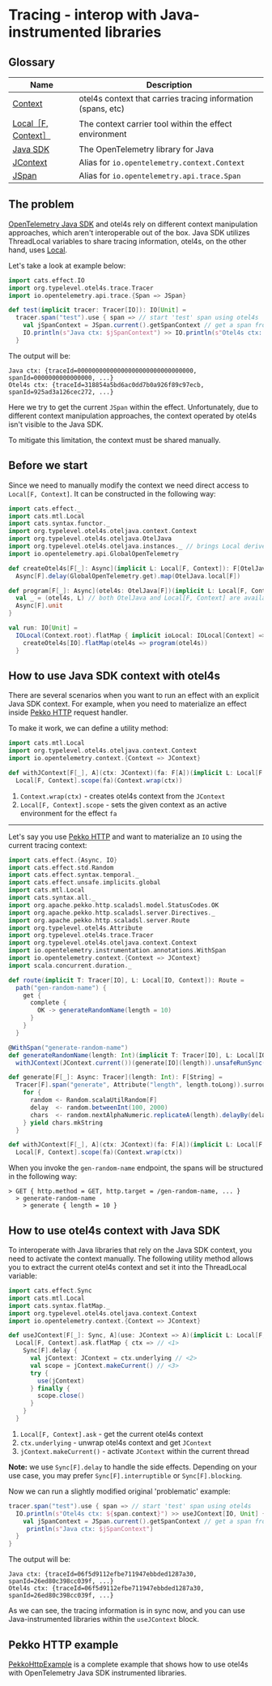 # Tracing - interop with Java-instrumented libraries

## Glossary

| Name                                   | Description                                                  |
|----------------------------------------|--------------------------------------------------------------|
| [Context][otel4s-context]              | otel4s context that carries tracing information (spans, etc) |
| [Local［F, Context］][cats-mtl-local]    | The context carrier tool within the effect environment       |
| [Java SDK][opentelemetry-java]         | The OpenTelemetry library for Java                           |
| [JContext][opentelemetry-java-context] | Alias for `io.opentelemetry.context.Context`                 |
| [JSpan][opentelemetry-java-span]       | Alias for `io.opentelemetry.api.trace.Span`                  |

## The problem

[OpenTelemetry Java SDK][opentelemetry-java] and otel4s rely on different context manipulation approaches, 
which aren't interoperable out of the box. 
Java SDK utilizes ThreadLocal variables to share tracing information, 
otel4s, on the other hand, uses [Local][cats-mtl-local].

Let's take a look at example below:
```scala mdoc:silent
import cats.effect.IO
import org.typelevel.otel4s.trace.Tracer
import io.opentelemetry.api.trace.{Span => JSpan}

def test(implicit tracer: Tracer[IO]): IO[Unit] =
  tracer.span("test").use { span => // start 'test' span using otel4s
    val jSpanContext = JSpan.current().getSpanContext // get a span from a ThreadLocal var
    IO.println(s"Java ctx: $jSpanContext") >> IO.println(s"Otel4s ctx: ${span.context}")
  }
```

The output will be:
```
Java ctx: {traceId=00000000000000000000000000000000, spanId=0000000000000000, ...}
Otel4s ctx: {traceId=318854a5bd6ac0dd7b0a926f89c97ecb, spanId=925ad3a126cec272, ...}
```

Here we try to get the current `JSpan` within the effect. 
Unfortunately, due to different context manipulation approaches, 
the context operated by otel4s isn't visible to the Java SDK.

To mitigate this limitation, the context must be shared manually.

## Before we start

Since we need to manually modify the context we need direct access to `Local[F, Context]`. 
It can be constructed in the following way:

```scala mdoc:silent
import cats.effect._
import cats.mtl.Local
import cats.syntax.functor._
import org.typelevel.otel4s.oteljava.context.Context
import org.typelevel.otel4s.oteljava.OtelJava
import org.typelevel.otel4s.oteljava.instances._ // brings Local derived from IOLocal
import io.opentelemetry.api.GlobalOpenTelemetry

def createOtel4s[F[_]: Async](implicit L: Local[F, Context]): F[OtelJava[F]] =
  Async[F].delay(GlobalOpenTelemetry.get).map(OtelJava.local[F])

def program[F[_]: Async](otel4s: OtelJava[F])(implicit L: Local[F, Context]): F[Unit] = {
  val _ = (otel4s, L) // both OtelJava and Local[F, Context] are available here
  Async[F].unit
}

val run: IO[Unit] =
  IOLocal(Context.root).flatMap { implicit ioLocal: IOLocal[Context] =>
    createOtel4s[IO].flatMap(otel4s => program(otel4s))
  }
```

## How to use Java SDK context with otel4s

There are several scenarios when you want to run an effect with an explicit Java SDK context. 
For example, when you need to materialize an effect inside [Pekko HTTP][pekko-http] request handler.

To make it work, we can define a utility method:
```scala mdoc:silent:reset
import cats.mtl.Local
import org.typelevel.otel4s.oteljava.context.Context
import io.opentelemetry.context.{Context => JContext}

def withJContext[F[_], A](ctx: JContext)(fa: F[A])(implicit L: Local[F, Context]): F[A] =
  Local[F, Context].scope(fa)(Context.wrap(ctx))
```

1) `Context.wrap(ctx)` - creates otel4s context from the `JContext`  
2) `Local[F, Context].scope` - sets the given context as an active environment for the effect `fa`

_____

Let's say you use [Pekko HTTP][pekko-http] and want to materialize an `IO` using the current tracing context: 
```scala mdoc:silent:reset
import cats.effect.{Async, IO}
import cats.effect.std.Random
import cats.effect.syntax.temporal._
import cats.effect.unsafe.implicits.global
import cats.mtl.Local
import cats.syntax.all._
import org.apache.pekko.http.scaladsl.model.StatusCodes.OK
import org.apache.pekko.http.scaladsl.server.Directives._
import org.apache.pekko.http.scaladsl.server.Route
import org.typelevel.otel4s.Attribute
import org.typelevel.otel4s.trace.Tracer
import org.typelevel.otel4s.oteljava.context.Context
import io.opentelemetry.instrumentation.annotations.WithSpan
import io.opentelemetry.context.{Context => JContext}
import scala.concurrent.duration._

def route(implicit T: Tracer[IO], L: Local[IO, Context]): Route = 
  path("gen-random-name") {
    get {
      complete {
        OK -> generateRandomName(length = 10)
      }
    }
  }

@WithSpan("generate-random-name")
def generateRandomName(length: Int)(implicit T: Tracer[IO], L: Local[IO, Context]): String =
  withJContext(JContext.current())(generate[IO](length)).unsafeRunSync()

def generate[F[_]: Async: Tracer](length: Int): F[String] =
  Tracer[F].span("generate", Attribute("length", length.toLong)).surround {
    for {
      random <- Random.scalaUtilRandom[F]
      delay  <- random.betweenInt(100, 2000)
      chars  <- random.nextAlphaNumeric.replicateA(length).delayBy(delay.millis)
    } yield chars.mkString
  }

def withJContext[F[_], A](ctx: JContext)(fa: F[A])(implicit L: Local[F, Context]): F[A] =
  Local[F, Context].scope(fa)(Context.wrap(ctx))
```

When you invoke the `gen-random-name` endpoint, the spans will be structured in the following way:
```
> GET { http.method = GET, http.target = /gen-random-name, ... }
  > generate-random-name 
    > generate { length = 10 } 
```

## How to use otel4s context with Java SDK

To interoperate with Java libraries that rely on the Java SDK context, you need to activate the context manually.
The following utility method allows you to extract the current otel4s context and set it into the ThreadLocal variable:

```scala mdoc:silent:reset
import cats.effect.Sync
import cats.mtl.Local
import cats.syntax.flatMap._
import org.typelevel.otel4s.oteljava.context.Context
import io.opentelemetry.context.{Context => JContext}

def useJContext[F[_]: Sync, A](use: JContext => A)(implicit L: Local[F, Context]): F[A] = 
  Local[F, Context].ask.flatMap { ctx => // <1>
    Sync[F].delay {
      val jContext: JContext = ctx.underlying // <2>
      val scope = jContext.makeCurrent() // <3>
      try {
        use(jContext)
      } finally {
        scope.close()
      }
    }
  }
```

1) `Local[F, Context].ask` - get the current otel4s context  
2) `ctx.underlying` - unwrap otel4s context and get `JContext`  
3) `jContext.makeCurrent()` - activate `JContext` within the current thread

**Note:** we use `Sync[F].delay` to handle the side effects.
Depending on your use case, you may prefer `Sync[F].interruptible` or `Sync[F].blocking`.
 
Now we can run a slightly modified original 'problematic' example:
```scala
tracer.span("test").use { span => // start 'test' span using otel4s
  IO.println(s"Otel4s ctx: ${span.context}") >> useJContext[IO, Unit] { _ =>
    val jSpanContext = JSpan.current().getSpanContext // get a span from the ThreadLocal variable
     println(s"Java ctx: $jSpanContext") 
  }
}
```

The output will be:
```
Java ctx: {traceId=06f5d9112efbe711947ebbded1287a30, spanId=26ed80c398cc039f, ...}
Otel4s ctx: {traceId=06f5d9112efbe711947ebbded1287a30, spanId=26ed80c398cc039f, ...}
```

As we can see, the tracing information is in sync now,
and you can use Java-instrumented libraries within the `useJContext` block. 

## Pekko HTTP example

[PekkoHttpExample][pekko-http-example] is a complete example that shows how to use otel4s
with OpenTelemetry Java SDK instrumented libraries.

[opentelemetry-java]: https://github.com/open-telemetry/opentelemetry-java
[opentelemetry-java-autoconfigure]: https://github.com/open-telemetry/opentelemetry-java/blob/v1.31.0/sdk-extensions/autoconfigure/README.md
[opentelemetry-java-context]: https://github.com/open-telemetry/opentelemetry-java/blob/v1.31.0/context/src/main/java/io/opentelemetry/context/Context.java
[opentelemetry-java-span]: https://github.com/open-telemetry/opentelemetry-java/blob/v1.31.0/api/all/src/main/java/io/opentelemetry/api/trace/Span.java
[otel4s-context]: https://github.com/typelevel/otel4s/blob/main/java/common/src/main/scala/org/typelevel/otel4s/java/context/Context.scala
[cats-mtl-local]: https://typelevel.org/cats-mtl/mtl-classes/local.html
[pekko-http]: https://pekko.apache.org/docs/pekko-http/current
[pekko-http-example]: https://github.com/typelevel/otel4s/blob/main/examples/src/main/scala/PekkoHttpExample.scala
